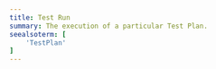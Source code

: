```yaml
---
title: Test Run
summary: The execution of a particular Test Plan.
seealsoterm: [
    'TestPlan'
]
---
```

